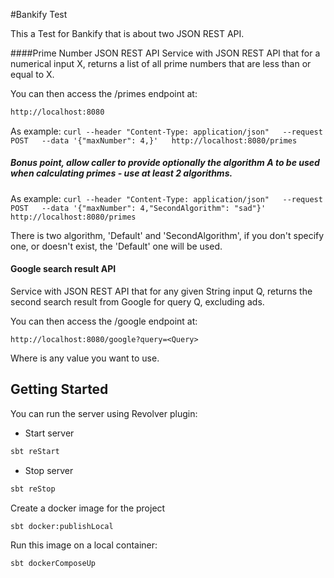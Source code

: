 #Bankify Test

This a Test for Bankify that is about two JSON REST API.



####Prime Number JSON REST API
Service with JSON REST API that for a numerical input X, returns a list of all prime numbers that are less than or equal to X.

You can then access the /primes endpoint at:

```bash
http://localhost:8080
```

As example: ```curl --header "Content-Type: application/json"   --request POST   --data '{"maxNumber": 4,}'   http://localhost:8080/primes```

##### Bonus point, allow caller to provide optionally the algorithm A to be used when calculating primes - use at least 2 algorithms.

As example: ```curl --header "Content-Type: application/json"   --request POST   --data '{"maxNumber": 4,"SecondAlgorithm": "sad"}'   http://localhost:8080/primes```

There is two algorithm, 'Default' and 'SecondAlgorithm', if you don't specify one, or doesn't exist, the 'Default' one will be used.


#### Google search result API
Service with JSON REST API that for any given String input Q, returns the second search result from Google for query Q, excluding ads.

You can then access the /google endpoint at:

```http://localhost:8080/google?query=<Query>```

Where <Query> is any value you want to use.

## Getting Started

You can run the server using Revolver plugin:

* Start server 
```bash
sbt reStart
```
* Stop server
```bash
sbt reStop
```

Create a docker image for the project

```bash
sbt docker:publishLocal
```

Run this image on a local container:

```bash
sbt dockerComposeUp
```








